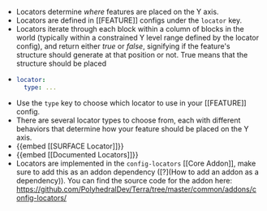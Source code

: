 - Locators determine *where* features are placed on the Y axis.
- Locators are defined in [[FEATURE]] configs under the `locator` key.
- Locators iterate through each block within a column of blocks in the world (typically within a constrained Y level range defined by the locator config), and return either *true* or *false*, signifying if the feature's structure should generate at that position or not. True means that the structure should be placed
- ```yaml
  locator:
    type: ...
  ```
- Use the `type` key to choose which locator to use in your [[FEATURE]] config.
- There are several locator types to choose from, each with different behaviors that determine how your feature should be placed on the Y axis.
- {{embed [[SURFACE Locator]]}}
- {{embed [[Documented Locators]]}}
- Locators are implemented in the `config-locators` [[Core Addon]], make sure to add this as an addon dependency ([?](How to add an addon as a dependency)). You can find the source code for the addon here: https://github.com/PolyhedralDev/Terra/tree/master/common/addons/config-locators/